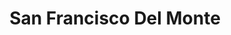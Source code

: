 ---
title: San Francisco Del Monte
url: /san-francisco-del-monte/
latitude: 14.642
longitude: 121.008
---